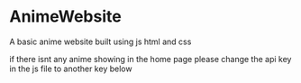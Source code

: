 # AnimeWebsite
A basic anime website built using js html and css 

if there isnt any anime showing in the home page please change the api key in the js file to another key below
